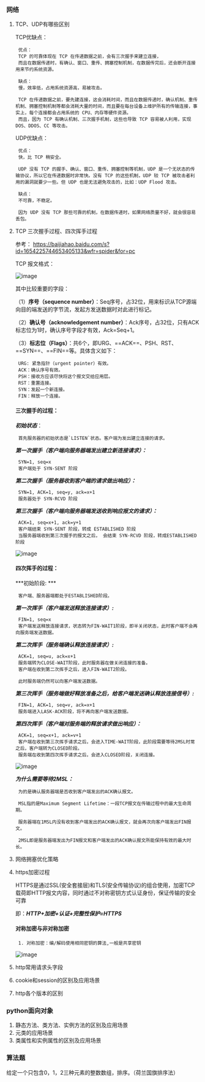 ### 网络

1. TCP、UDP有哪些区别

    TCP优缺点：

        优点：
        TCP 的可靠体现在 TCP 在传递数据之前，会有三次握手来建立连接，
        而且在数据传递时，有确认、窗口、重传、拥塞控制机制，在数据传完后，还会断开连接用来节约系统资源。

        缺点：
        慢，效率低，占用系统资源高，易被攻击。

        TCP 在传递数据之前，要先建连接，这会消耗时间，而且在数据传递时，确认机制、重传机制、拥塞控制机制等都会消耗大量的时间，而且要在每台设备上维护所有的传输连接，事实上，每个连接都会占用系统的 CPU、内存等硬件资源。
        而且，因为 TCP 有确认机制、三次握手机制，这些也导致 TCP 容易被人利用，实现 DOS、DDOS、CC 等攻击。
    
    UDP优缺点：

        优点：
        快，比 TCP 稍安全。

        UDP 没有 TCP 的握手、确认、窗口、重传、拥塞控制等机制，UDP 是一个无状态的传输协议，所以它在传递数据时非常快。没有 TCP 的这些机制，UDP 较 TCP 被攻击者利用的漏洞就要少一些。但 UDP 也是无法避免攻击的，比如：UDP Flood 攻击。

        缺点：
        不可靠，不稳定。

        因为 UDP 没有 TCP 那些可靠的机制，在数据传递时，如果网络质量不好，就会很容易丢包。

2. TCP 三次握手过程、四次挥手过程

    参考： https://baijiahao.baidu.com/s?id=1654225744653405133&wfr=spider&for=pc
    
    TCP 报文格式：

    ![image](https://pics3.baidu.com/feed/64380cd7912397ddb480a4110c5c4ab2d1a28709.jpeg?token=45d9d76830f1e8052a5f5394378e459a&s=048A5F31C60E77495EC7C14D0300C0E2)

    其中比较重要的字段：

    （1）**序号（sequence number）**：Seq序号，占32位，用来标识从TCP源端向目的端发送的字节流，发起方发送数据时对此进行标记。

    （2）**确认号（acknowledgement number）**：Ack序号，占32位，只有ACK标志位为1时，确认序号字段才有效，Ack=Seq+1。

    （3）**标志位（Flags）**：共6个，即URG、==ACK==、PSH、RST、==SYN==、==FIN==等。具体含义如下：

        URG: 紧急指针（urgent pointer）有效。
        ACK：确认序号有效。
        PSH：接收方应该尽快将这个报文交给应用层。
        RST：重置连接。
        SYN：发起一个新连接。
        FIN：释放一个连接。
    
    #### 三次握手的过程：

    ***初始状态***：

        首先服务器的初始状态是`LISTEN`状态。客户端为发出建立连接的请求。

    ***第一次握手（客户端向服务器端发出建立新连接请求）：***

        SYN=1, seq=x
        客户端处于 SYN-SENT 阶段
    
    ***第二次握手（服务器收到客户端的请求做出响应）：***

        SYN=1, ACK=1, seq=y, ack=x+1
        服务器处于 SYN-RCVD 阶段
    
    ***第三次握手（客户端向服务器端发送收到响应报文的请求）：***

        ACK=1, seq=x+1, ack=y+1
        客户端结束 SYN-SENT 阶段，转成 ESTABLISHED 阶段
        当服务器端收到第三次握手的报文之后， 会结束 SYN-RCVD 阶段，转成ESTABLISHED阶段

    ![image](https://pics1.baidu.com/feed/d8f9d72a6059252d20d93b0a6645fb3e59b5b9d2.jpeg?token=c86d4509157378798ebbccbe843486d1&s=9746F8123F5754CA48D574DA0300D0B2)


    #### 四次挥手的过程：

    ***初始阶段: ***

        客户端、服务器端都处于ESTABLISHED阶段。
    
    ***第一次挥手（客户端发送释放连接请求）:***

        FIN=1, seq=x
        客户端发送释放连接请求，状态转为FIN-WAIT1阶段，即半关闭状态，此时客户端不会再向服务端发送数据。
    
    ***第二次挥手（服务端确认释放连接请求）:***

        ACK=1, seq=u, ack=x+1
        服务端转为CLOSE-WAIT阶段，此时服务器在做关闭连接的准备。
        客户端在收到第二次挥手之后，进入FIN-WAIT2阶段。

        此时服务端仍然可以向客户端发送数据。

    ***第三次挥手（服务端做好释放准备之后，给客户端发送确认释放连接信号）:***

        FIN=1, ACK=1, seq=v, ack=x+1
        服务端进入LASK-ACK阶段，将不再向客户端发送数据。

    ***第四次挥手（客户端对服务端的释放请求做出响应）：***

        ACK=1, seq=x+1, ack=v+1
        客户端在收到第三次挥手请求之后，会进入TIME-WAIT阶段，此阶段需要等待2MSL时常之后，客户端转为CLOSED阶段。
        服务端在收到第四次挥手请求之后，会进入CLOSED阶段，关闭连接。

    ![image](https://pics5.baidu.com/feed/48540923dd54564e5260495ce0006487d0584fb6.jpeg?token=c3a743af38e25ff66deb6a07891be58e&s=C584FC1A71CFF4EE1A75A45203007073)

    ***为什么需要等待2MSL：***

        为的是确认服务器端是否收到客户端发出的ACK确认报文。

        MSL指的是Maximum Segment Lifetime：一段TCP报文在传输过程中的最大生命周期。

        服务器端在1MSL内没有收到客户端发出的ACK确认报文，就会再次向客户端发出FIN报文。

        2MSL即是服务器端发出为FIN报文和客户端发出的ACK确认报文所能保持有效的最大时长。

3. 网络拥塞优化策略
4. https加密过程

    HTTPS是通过SSL(安全套接层)和TLS(安全传输协议)的组合使用，加密TCP载荷即HTTP报文内容，同时通过不对称密钥方式认证身份，保证传输的安全可靠

    即：***HTTP+加密+认证+完整性保护=HTTPS***

    #### 对称加密与非对称加密

        1. 对称加密：编/解码使用相同密钥的算法,一般是共享密钥

    ![image](https://img2018.cnblogs.com/blog/1685507/201911/1685507-20191101102728226-961172709.png)


5. http常用请求头字段
6. cookie和session的区别及应用场景
7. http各个版本的区别

### python面向对象

1. 静态方法、类方法、实例方法的区别及应用场景
2. 元类的应用场景
3. 类属性和实例属性的区别及应用场景

### 算法题
给定一个只包含0，1，2三种元素的整数数组，排序。（荷兰国旗排序法）